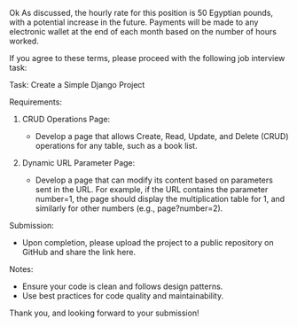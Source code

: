 Ok
As discussed, the hourly rate for this position is 50 Egyptian pounds, with a potential increase in the future. Payments will be made to any electronic wallet at the end of each month based on the number of hours worked.

If you agree to these terms, please proceed with the following job interview task:

Task: Create a Simple Django Project

Requirements:

1. CRUD Operations Page:
   - Develop a page that allows Create, Read, Update, and Delete (CRUD) operations for any table, such as a book list.

2. Dynamic URL Parameter Page:
   - Develop a page that can modify its content based on parameters sent in the URL. For example, if the URL contains the parameter number=1, the page should display the multiplication table for 1, and similarly for other numbers (e.g., page?number=2).

Submission:

- Upon completion, please upload the project to a public repository on GitHub and share the link here.

Notes:

- Ensure your code is clean and follows design patterns.
- Use best practices for code quality and maintainability.

Thank you, and looking forward to your submission!